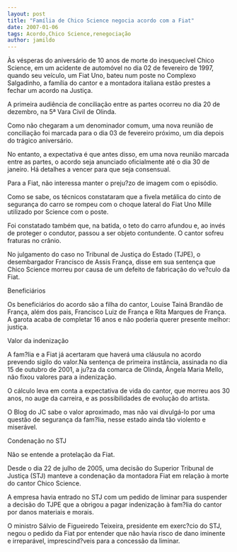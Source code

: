 ```yaml
---
layout: post
title: "Família de Chico Science negocia acordo com a Fiat"
date: 2007-01-06
tags: Acordo,Chico Science,renegociação
author: jamildo
---
```

&Agrave;s v&eacute;speras do anivers&aacute;rio de 10 anos de morte do inesquec&iacute;vel Chico Science, em um acidente de autom&oacute;vel no dia 02 de fevereiro de 1997, quando seu ve&iacute;culo, um Fiat Uno, bateu num poste no Complexo Salgadinho, a fam&iacute;lia do cantor e a montadora italiana est&atilde;o prestes a fechar um acordo na Justi&ccedil;a.

A primeira audi&ecirc;ncia de concilia&ccedil;&atilde;o entre as partes ocorreu no dia 20 de dezembro, na 5&ordf; Vara Civil de Olinda.

Como n&atilde;o chegaram a um denominador comum, uma nova reuni&atilde;o de concilia&ccedil;&atilde;o foi marcada para o dia 03 de fevereiro pr&oacute;ximo, um dia depois do tr&aacute;gico anivers&aacute;rio.

No entanto, a expectativa &eacute; que antes disso, em uma nova reuni&atilde;o marcada entre as partes, o acordo seja anunciado oficialmente at&eacute; o dia 30 de janeiro. H&aacute; detalhes a vencer para que seja consensual.

Para a Fiat, n&atilde;o interessa manter o preju?zo de imagem com o epis&oacute;dio.

Como se sabe, os t&eacute;cnicos constataram que a fivela met&aacute;lica do cinto de seguran&ccedil;a do carro se rompeu com o choque lateral do Fiat Uno Mille utilizado por Science com o poste.

Foi constatado tamb&eacute;m que, na batida, o teto do carro afundou e, ao inv&eacute;s de proteger o condutor, passou a ser objeto contundente. O cantor sofreu fraturas no cr&acirc;nio.

No julgamento do caso no Tribunal de Justi&ccedil;a do Estado (TJPE), o desembargador Francisco de Assis Fran&ccedil;a, disse em sua senten&ccedil;a que Chico Science morreu por causa de um defeito de fabrica&ccedil;&atilde;o do ve?culo da Fiat.

Benefici&aacute;rios

Os benefici&aacute;rios do acordo s&atilde;o a filha do cantor, Louise Tain&aacute; Brand&atilde;o de Fran&ccedil;a, al&eacute;m dos pais, Francisco Luiz de Fran&ccedil;a e Rita Marques de Fran&ccedil;a. A garota acaba de completar 16 anos e n&atilde;o poderia querer presente melhor: justi&ccedil;a.

Valor da indeniza&ccedil;&atilde;o

A fam?lia e a Fiat j&aacute; acertaram que haver&aacute; uma cl&aacute;usula no acordo prevendo sigilo do valor.Na senten&ccedil;a de primeira inst&acirc;ncia, assinada no dia 15 de outubro de 2001, a ju?za da comarca de Olinda, &Acirc;ngela Maria Mello, n&atilde;o fixou valores para a indeniza&ccedil;&atilde;o.

O c&aacute;lculo leva em conta a expectativa de vida do cantor, que morreu aos 30 anos, no auge da carreira, e as possibilidades de evolu&ccedil;&atilde;o do artista.

O Blog do JC sabe o valor aproximado, mas n&atilde;o vai divulg&aacute;-lo por uma quest&atilde;o de seguran&ccedil;a da fam?lia, nesse estado ainda t&atilde;o violento e miser&aacute;vel.

Condena&ccedil;&atilde;o no STJ

N&atilde;o se entende a protela&ccedil;&atilde;o da Fiat.

Desde o dia 22 de julho de 2005, uma decis&atilde;o do Superior Tribunal de Justi&ccedil;a (STJ) manteve a condena&ccedil;&atilde;o da montadora Fiat em rela&ccedil;&atilde;o &agrave; morte do cantor Chico Science.

A empresa havia entrado no STJ com um pedido de liminar para suspender a decis&atilde;o do TJPE que a obrigou a pagar indeniza&ccedil;&atilde;o &agrave; fam?lia do cantor por danos materiais e morais.

O ministro S&aacute;lvio de Figueiredo Teixeira, presidente em exerc?cio do STJ, negou o pedido da Fiat por entender que n&atilde;o havia risco de dano iminente e irrepar&aacute;vel, imprescind?veis para a concess&atilde;o da liminar.